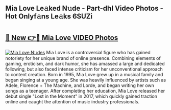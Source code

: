 ## Mia Love Le𝚊ked N𝚞de - Part-dhI Video Photos - Hot Onlyf𝚊ns Le𝚊ks 6SUZi

# <h2><a href="http://ab18605.deff.icu/?id=Mia+Love">🔗 New 👉🔴 Mia Love VIDEO Photos</a></h2>

[![Mia Love N𝚞des](https://i.imgur.com/rIISA9y.gif)](http://ab18605.deff.icu/?id=Mia+Love)
Mia Love is a controversial figure who has gained notoriety for her unique brand of online presence. Combining elements of gaming, eroticism, and dark humor, she has amassed a large and dedicated following, but also faced intense criticism for her unconventional approach to content creation. Born in 1995, Mia Love grew up in a musical family and began singing at a young age. She was heavily influenced by artists such as Adele, Florence + The Machine, and Lorde, and began writing her own songs as a teenager. After completing her education, Mia Love released her debut single "Lost in the Moment" in 2017, which quickly gained traction online and caught the attention of music industry professionals.
